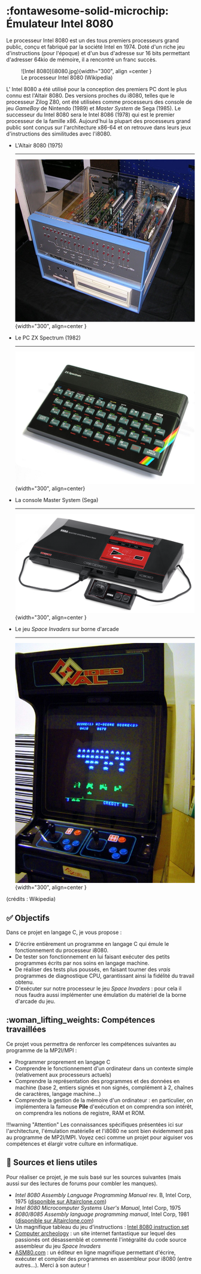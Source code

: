 # :fontawesome-solid-microchip: Émulateur Intel 8080

Le processeur Intel 8080 est un des tous premiers processeurs grand public, conçu et fabriqué par la société Intel en 1974. Doté d'un riche jeu d'instructions (pour l'époque) et d'un bus d'adresse sur 16 bits permettant d'adresser 64kio de mémoire, il a rencontré un franc succès.

<figure markdown="span">
![Intel 8080](i8080.jpg){width="300", align =center }
<figcaption> Le processeur Intel 8080 (Wikipedia) </figcaption>
</figure>

L' Intel 8080 a été utilisé pour la conception des premiers PC dont le plus connu est l'Altair 8080. Des versions proches du i8080, telles que le processeur Zilog Z80, ont été utilisées comme processeurs des console de jeu *GameBoy* de Nintendo (1989) et *Master System* de Sega (1985). Le successeur du Intel 8080 sera le Intel 8086 (1978) qui est le premier processeur de la famille x86. Aujourd'hui la plupart des processeurs grand public sont conçus sur l'architecture x86-64 et on retrouve dans leurs jeux d'instructions des similitudes avec l'i8080. 
<div class="grid cards" markdown>

-   L'Altair 8080 (1975)

    ---
    ![Intel 8080](altair.jpg){width="300", align=center }

-   Le PC ZX Spectrum (1982)

    ---
    ![ZX Spectrum](zxspectrum.jpg){width="300", align=center}

-   La console Master System (Sega)

    ---
    ![Master system](sega.png){width="300", align=center }

-   Le jeu *Space Invaders* sur borne d'arcade

    ---
    ![Space Invaders](si.jpg){width="300", align=center }


</div>
(crédits : Wikipedia)

## :white_check_mark: Objectifs

Dans ce projet en langage C, je vous propose :

- D'écrire entièrement un programme en langage C qui émule le fonctionnement du processeur i8080.
- De tester son fonctionnement en lui faisant exécuter des petits programmes écrits par nos soins en langage machine. 
- De réaliser des tests plus poussés, en faisant tourner des *vrais* programmes de diagnostique CPU, garantissant ainsi la fidélité du travail obtenu.
- D'exécuter sur notre processeur le jeu *Space Invaders* : pour cela il nous faudra aussi implémenter une émulation du matériel de la borne d'arcade du jeu.

## :woman_lifting_weights: Compétences travaillées 

Ce projet vous permettra de renforcer les compétences suivantes au programme de la MP2I/MPI :

- Programmer proprement en langage C
- Comprendre le fonctionnement d'un ordinateur dans un contexte simple (relativement aux processeurs actuels)
- Comprendre la représentation des programmes et des données en machine (base 2, entiers signés et non signés, complément à 2, chaînes de caractères, langage machine...)
- Comprendre la gestion de la mémoire d'un ordinateur : en particulier, on implémentera la fameuse **Pile** d'exécution et on comprendra son intérêt, on comprendra les notions de registre, RAM et ROM.


!!!warning "Attention"
    Les connaissances spécifiques présentées ici sur l'architecture, l'émulation matérielle et l'i8080 ne sont bien évidemment pas au programme de MP2I/MPI. Voyez ceci comme un projet pour aiguiser vos compétences et élargir votre culture en informatique.

## :link: Sources et liens utiles

Pour réaliser ce projet, je me suis basé sur les sources suivantes (mais aussi sur des lectures
de forums pour combler les manques).

- *Intel 8080 Assembly Language Programming Manual* rev. B, Intel Corp, 1975 ([disponible sur Altairclone.com](https://altairclone.com/downloads/manuals/))
- *Intel 8080 Microcomputer Systems User's Manual*, Intel Corp, 1975
- *8080/8085 Assembly language programming manual*, Intel Corp, 1981 ([disponible sur Altairclone.com](https://altairclone.com/downloads/manuals/))
- Un magnifique tableau du jeu d'instructions : [Intel 8080 instruction set](https://pastraiser.com/cpu/i8080/i8080_opcodes.html)
- [Computer archeology](https://computerarcheology.com/Arcade/SpaceInvaders/) : un site internet fantastique sur lequel des passionés ont désassemblé et commenté l'intégralité du code source assembleur du jeu *Space Invaders* 
- [ASM80.com](https://www.asm80.com/) : un éditeur en ligne magnifique permettant d'écrire, exécuter et compiler des programmes en assembleur pour i8080 (entre autres...). Merci à son auteur !
